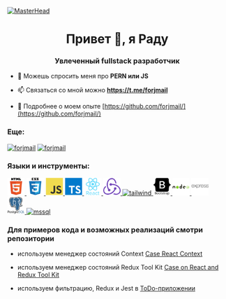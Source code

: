[![MasterHead](https://miro.medium.com/v2/resize:fit:3200/0*de0IdiUSoJTwgsys.gif)](https://github.com/forjmail/)

<h1 align="center">Привет 👋, я Раду</h1>
<h3 align="center">Увлеченный fullstack разработчик</h3>

- 💬 Можешь спросить меня про **PERN или JS**

- 📫 Связаться со мной можно **https://t.me/forjmail**

- 📄 Подробнее о моем опыте [https://github.com/forjmail/](https://github.com/forjmail/)

<h3 align="left">Еще:</h3>
<p align="left">
<a href="https://www.leetcode.com/forjmail" target="blank"><img align="center" src="https://leetcode.com/static/images/LeetCode_logo_rvs.png" alt="forjmail" height="30" width="40" /></a>
<a href="https://www.codewars.com/users/forjmail" target="blank"><img align="center" src="https://www.codewars.com/packs/assets/logo.f607a0fb.svg" alt="forjmail" height="30" width="40" /></a>
</p>

<h3 align="left">Языки и инструменты:</h3>
<p align="left">
  <a href="https://www.w3.org/html/" target="_blank" rel="noreferrer"> <img src="https://raw.githubusercontent.com/devicons/devicon/master/icons/html5/html5-original-wordmark.svg" alt="html5" width="40" height="40"/> </a>
  <a href="https://www.w3.org/Style/CSS/" target="_blank" rel="noreferrer"> <img src="https://raw.githubusercontent.com/devicons/devicon/master/icons/css3/css3-original-wordmark.svg" alt="css3" width="40" height="40"/> </a>
  <a href="https://developer.mozilla.org/en-US/docs/Web/JavaScript" target="_blank" rel="noreferrer"> <img src="https://raw.githubusercontent.com/devicons/devicon/master/icons/javascript/javascript-original.svg" alt="javascript" width="40" height="40"/> </a>
  <a href="https://www.typescriptlang.org/" target="_blank" rel="noreferrer"> <img src="https://raw.githubusercontent.com/devicons/devicon/master/icons/typescript/typescript-original.svg" alt="typescript" width="40" height="40"/> </a>
  <a href="https://reactjs.org/" target="_blank" rel="noreferrer"> <img src="https://raw.githubusercontent.com/devicons/devicon/master/icons/react/react-original-wordmark.svg" alt="react" width="40" height="40"/> </a>
  <a href="https://redux.js.org" target="_blank" rel="noreferrer"> <img src="https://raw.githubusercontent.com/devicons/devicon/master/icons/redux/redux-original.svg" alt="redux" width="40" height="40"/> </a>
  <a href="https://tailwindcss.com/" target="_blank" rel="noreferrer"> <img src="https://www.vectorlogo.zone/logos/tailwindcss/tailwindcss-icon.svg" alt="tailwind" width="40" height="40"/> </a>
  <a href="https://getbootstrap.com" target="_blank" rel="noreferrer"> <img src="https://raw.githubusercontent.com/devicons/devicon/master/icons/bootstrap/bootstrap-plain-wordmark.svg" alt="bootstrap" width="40" height="40"/> </a>
  <a href="https://nodejs.org" target="_blank" rel="noreferrer"> <img src="https://raw.githubusercontent.com/devicons/devicon/master/icons/nodejs/nodejs-original-wordmark.svg" alt="nodejs" width="40" height="40"/> </a>
  <a href="https://expressjs.com" target="_blank" rel="noreferrer"> <img src="https://raw.githubusercontent.com/devicons/devicon/master/icons/express/express-original-wordmark.svg" alt="express" width="40" height="40"/> </a>
  <a href="https://www.postgresql.org" target="_blank" rel="noreferrer"> <img src="https://raw.githubusercontent.com/devicons/devicon/master/icons/postgresql/postgresql-original-wordmark.svg" alt="postgresql" width="40" height="40"/> </a>
  <a href="https://www.microsoft.com/en-us/sql-server" target="_blank" rel="noreferrer"> <img src="https://www.svgrepo.com/show/303229/microsoft-sql-server-logo.svg" alt="mssql" width="40" height="40"/> </a>
</p>

<h3 align="left">Для примеров кода и возможных реализаций смотри репозитории</h3>

- используем менеджер состояний Context [Case React Context](https://github.com/forjmail/case_react_context)

- используем менеджер состояний Redux Tool Kit [Case on React and Redux Tool Kit](https://github.com/forjmail/case_react_redux)

- используем фильтрацию, Redux и Jest в [ToDo-приложении](https://github.com/forjmail/todos)
